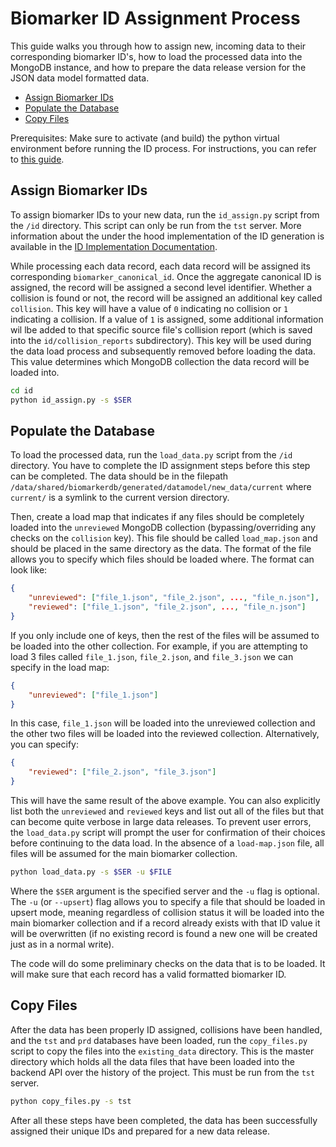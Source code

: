 # Biomarker ID Assignment Process 

This guide walks you through how to assign new, incoming data to their corresponding biomarker ID's, how to load the processed data into the MongoDB instance, and how to prepare the data release version for the JSON data model formatted data.

- [Assign Biomarker IDs](#assign-biomarker-ids)
- [Populate the Database](#populate-the-database)
- [Copy Files](#copy-files)

Prerequisites: Make sure to activate (and build) the python virtual environment before running the ID process. For instructions, you can refer to [this guide](https://github.com/clinical-biomarkers/biomarker-partnership/blob/main/supplementary_files/documentation/virtual_env.md).

## Assign Biomarker IDs 

To assign biomarker IDs to your new data, run the `id_assign.py` script from the `/id` directory. This script can only be run from the `tst` server. More information about the under the hood implementation of the ID generation is available in the [ID Implementation Documentation](/docs/id_implementation.md).

While processing each data record, each data record will be assigned its corresponding `biomarker_canonical_id`. Once the aggregate canonical ID is assigned, the record will be assigned a second level identifier. Whether a collision is found or not, the record will be assigned an additional key called `collision`. This key will have a value of `0` indicating no collision or `1` indicating a collision. If a value of `1` is assigned, some additional information wil lbe added to that specific source file's collision report (which is saved into the `id/collision_reports` subdirectory). This key will be used during the data load process and subsequently removed before loading the data. This value determines which MongoDB collection the data record will be loaded into. 

```bash 
cd id
python id_assign.py -s $SER
```

## Populate the Database

To load the processed data, run the `load_data.py` script from the `/id` directory. You have to complete the ID assignment steps before this step can be completed. The data should be in the filepath `/data/shared/biomarkerdb/generated/datamodel/new_data/current` where `current/` is a symlink to the current version directory. 

Then, create a load map that indicates if any files should be completely loaded into the `unreviewed` MongoDB collection (bypassing/overriding any checks on the `collision` key). This file should be called `load_map.json` and should be placed in the same directory as the data. The format of the file allows you to specify which files should be loaded where. The format can look like: 

```json
{
    "unreviewed": ["file_1.json", "file_2.json", ..., "file_n.json"],
    "reviewed": ["file_1.json", "file_2.json", ..., "file_n.json"]
}
```

If you only include one of keys, then the rest of the files will be assumed to be loaded into the other collection. For example, if you are attempting to load 3 files called `file_1.json`, `file_2.json`, and `file_3.json` we can specify in the load map:

```json
{
    "unreviewed": ["file_1.json"]
}
```

In this case, `file_1.json` will be loaded into the unreviewed collection and the other two files will be loaded into the reviewed collection. Alternatively, you can specify:

```json
{
    "reviewed": ["file_2.json", "file_3.json"]
}
```

This will have the same result of the above example. You can also explicitly list both the `unreviewed` and `reviewed` keys and list out all of the files but that can become quite verbose in large data releases. To prevent user errors, the `load_data.py` script will prompt the user for confirmation of their choices before continuing to the data load. In the absence of a `load-map.json` file, all files will be assumed for the main biomarker collection.

```bash 
python load_data.py -s $SER -u $FILE
```

Where the `$SER` argument is the specified server and the `-u` flag is optional. The `-u` (or `--upsert`) flag allows you to specify a file that should be loaded in upsert mode, meaning regardless of collision status it will be loaded into the main biomarker collection and if a record already exists with that ID value it will be overwritten (if no existing record is found a new one will be created just as in a normal write).

The code will do some preliminary checks on the data that is to be loaded. It will make sure that each record has a valid formatted biomarker ID.

## Copy Files 

After the data has been properly ID assigned, collisions have been handled, and the `tst` and `prd` databases have been loaded, run the `copy_files.py` script to copy the files into the `existing_data` directory. This is the master directory which holds all the data files that have been loaded into the backend API over the history of the project. This must be run from the `tst` server.

```bash 
python copy_files.py -s tst
```

After all these steps have been completed, the data has been successfully assigned their unique IDs and prepared for a new data release.
